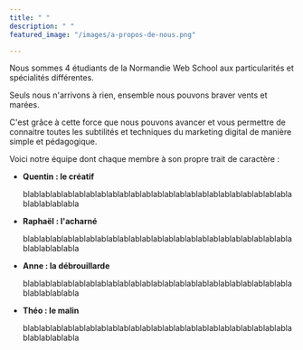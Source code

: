 ```yaml
---
title: " "
description: " "
featured_image: "/images/a-propos-de-nous.png"

---
```

Nous sommes 4 étudiants de la Normandie Web School aux particularités et spécialités différentes.

Seuls nous n'arrivons à rien, ensemble nous pouvons braver vents et marées.

C'est grâce à cette force que nous pouvons avancer et vous permettre de connaitre toutes les subtilités et techniques du marketing digital de manière simple et pédagogique.

Voici notre équipe dont chaque membre à son propre trait de caractère :

* **Quentin : le créatif**

  blablablablablablablablablablablablablablablablablablablablablablablablablablablablabla

* **Raphaël : l'acharné**

  blablablablablablablablablablablablablablablablablablablablablablablablablablablablabla

* **Anne : la débrouillarde**

  blablablablablablablablablablablablablablablablablablablablablablablablablablablablabla

* **Théo : le malin**

  blablablablablablablablablablablablablablablablablablablablablablablablablablablablabla
